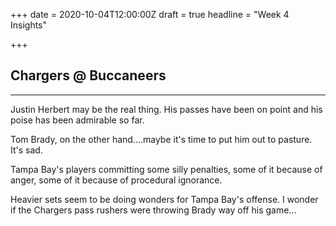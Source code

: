 +++
date = 2020-10-04T12:00:00Z
draft = true
headline = "Week 4 Insights"

+++
## Chargers @ Buccaneers

***

Justin Herbert may be the real thing. His passes have been on point and his poise has been admirable so far.

Tom Brady, on the other hand....maybe it's time to put him out to pasture. It's sad.

Tampa Bay's players committing some silly penalties, some of it because of anger, some of it because of procedural ignorance. 

Heavier sets seem to be doing wonders for Tampa Bay's offense. I wonder if the Chargers pass rushers were throwing Brady way off his game...